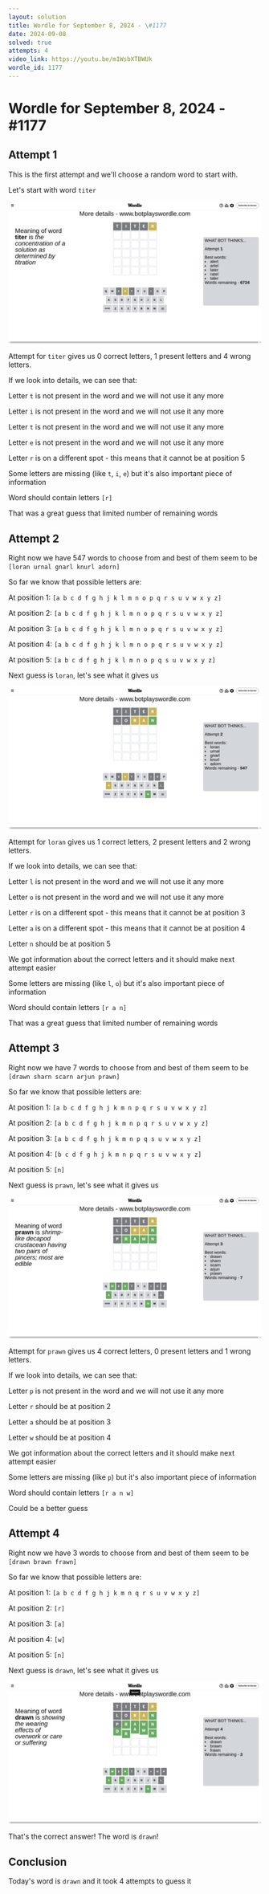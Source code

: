 ```yaml
---
layout: solution
title: Wordle for September 8, 2024 - \#1177
date: 2024-09-08
solved: true
attempts: 4
video_link: https://youtu.be/m1WsbXTBWUk
wordle_id: 1177
---
```


# Wordle for September 8, 2024 - \#1177

## Attempt 1

This is the first attempt and we'll choose a random word to start with.

Let's start with word `titer`

![Attempt 1](2024-09-08/attempt-1.png)

Attempt for `titer` gives us 0 correct letters, 1 present letters and 4 wrong letters.

If we look into details, we can see that:

Letter `t` is not present in the word and we will not use it any more

Letter `i` is not present in the word and we will not use it any more

Letter `t` is not present in the word and we will not use it any more

Letter `e` is not present in the word and we will not use it any more

Letter `r` is on a different spot - this means that it cannot be at position 5

Some letters are missing (like `t`, `i`, `e`) but it's also important piece of information

Word should contain letters `[r]`

That was a great guess that limited number of remaining words



## Attempt 2

Right now we have 547 words to choose from and best of them seem to be `[loran urnal gnarl knurl adorn]`

So far we know that possible letters are:

At position 1: `[a b c d f g h j k l m n o p q r s u v w x y z]`

At position 2: `[a b c d f g h j k l m n o p q r s u v w x y z]`

At position 3: `[a b c d f g h j k l m n o p q r s u v w x y z]`

At position 4: `[a b c d f g h j k l m n o p q r s u v w x y z]`

At position 5: `[a b c d f g h j k l m n o p q s u v w x y z]`

Next guess is `loran`, let's see what it gives us

![Attempt 2](2024-09-08/attempt-2.png)

Attempt for `loran` gives us 1 correct letters, 2 present letters and 2 wrong letters.

If we look into details, we can see that:

Letter `l` is not present in the word and we will not use it any more

Letter `o` is not present in the word and we will not use it any more

Letter `r` is on a different spot - this means that it cannot be at position 3

Letter `a` is on a different spot - this means that it cannot be at position 4

Letter `n` should be at position 5

We got information about the correct letters and it should make next attempt easier

Some letters are missing (like `l`, `o`) but it's also important piece of information

Word should contain letters `[r a n]`

That was a great guess that limited number of remaining words



## Attempt 3

Right now we have 7 words to choose from and best of them seem to be `[drawn sharn scarn arjun prawn]`

So far we know that possible letters are:

At position 1: `[a b c d f g h j k m n p q r s u v w x y z]`

At position 2: `[a b c d f g h j k m n p q r s u v w x y z]`

At position 3: `[a b c d f g h j k m n p q s u v w x y z]`

At position 4: `[b c d f g h j k m n p q r s u v w x y z]`

At position 5: `[n]`

Next guess is `prawn`, let's see what it gives us

![Attempt 3](2024-09-08/attempt-3.png)

Attempt for `prawn` gives us 4 correct letters, 0 present letters and 1 wrong letters.

If we look into details, we can see that:

Letter `p` is not present in the word and we will not use it any more

Letter `r` should be at position 2

Letter `a` should be at position 3

Letter `w` should be at position 4

We got information about the correct letters and it should make next attempt easier

Some letters are missing (like `p`) but it's also important piece of information

Word should contain letters `[r a n w]`

Could be a better guess



## Attempt 4

Right now we have 3 words to choose from and best of them seem to be `[drawn brawn frawn]`

So far we know that possible letters are:

At position 1: `[a b c d f g h j k m n q r s u v w x y z]`

At position 2: `[r]`

At position 3: `[a]`

At position 4: `[w]`

At position 5: `[n]`

Next guess is `drawn`, let's see what it gives us

![Attempt 4](2024-09-08/attempt-4.png)

That's the correct answer! The word is `drawn`!

## Conclusion

Today's word is `drawn` and it took 4 attempts to guess it


